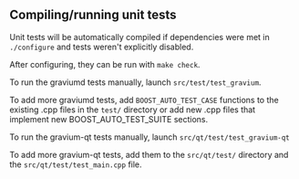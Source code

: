 Compiling/running unit tests
------------------------------------

Unit tests will be automatically compiled if dependencies were met in `./configure`
and tests weren't explicitly disabled.

After configuring, they can be run with `make check`.

To run the graviumd tests manually, launch `src/test/test_gravium`.

To add more graviumd tests, add `BOOST_AUTO_TEST_CASE` functions to the existing
.cpp files in the `test/` directory or add new .cpp files that
implement new BOOST_AUTO_TEST_SUITE sections.

To run the gravium-qt tests manually, launch `src/qt/test/test_gravium-qt`

To add more gravium-qt tests, add them to the `src/qt/test/` directory and
the `src/qt/test/test_main.cpp` file.
